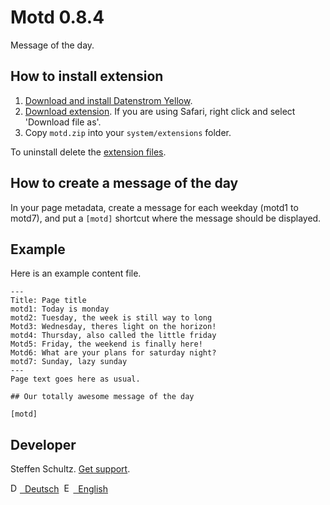 Motd 0.8.4
==========
Message of the day.

## How to install extension

1. [Download and install Datenstrom Yellow](https://github.com/datenstrom/yellow/).
2. [Download extension](https://github.com/schulle4u/yellow-extensions-schulle4u/raw/master/zip/motd.zip). If you are using Safari, right click and select 'Download file as'.
3. Copy `motd.zip` into your `system/extensions` folder.

To uninstall delete the [extension files](extension.ini).

## How to create a message of the day

In your page metadata, create a message for each weekday (motd1 to motd7), and put a `[motd]` shortcut where the message should be displayed. 

## Example

Here is an example content file. 

````
---
Title: Page title
motd1: Today is monday
motd2: Tuesday, the week is still way to long
Motd3: Wednesday, theres light on the horizon!
motd4: Thursday, also called the little friday
Motd5: Friday, the weekend is finally here!
Motd6: What are your plans for saturday night?
motd7: Sunday, lazy sunday
---
Page text goes here as usual. 

## Our totally awesome message of the day

[motd]

````

## Developer

Steffen Schultz. [Get support](https://github.com/schulle4u/yellow-extensions-schulle4u/issues).

<p>
<a href="README-de.md"><img src="https://raw.githubusercontent.com/datenstrom/yellow-extensions/master/source/help/language-de.png" width="15" height="15" alt="Deutsch">&nbsp; Deutsch</a>&nbsp;
<a href="README.md"><img src="https://raw.githubusercontent.com/datenstrom/yellow-extensions/master/source/help/language-en.png" width="15" height="15" alt="English">&nbsp; English</a>&nbsp;
</p>
